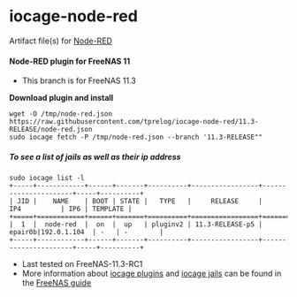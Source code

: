 # iocage-node-red
Artifact file(s) for [Node-RED](https://nodered.org/)

#### Node-RED plugin for FreeNAS 11

 - This branch is for FreeNAS 11.3

**Download plugin and install**

    wget -O /tmp/node-red.json https://raw.githubusercontent.com/tprelog/iocage-node-red/11.3-RELEASE/node-red.json
    sudo iocage fetch -P /tmp/node-red.json --branch '11.3-RELEASE""


##### To see a list of jails as well as their ip address

    sudo iocage list -l
    +-----+------------+------+-------+----------+-----------------+----------------------+-----+----------+
    | JID |    NAME    | BOOT | STATE |   TYPE   |     RELEASE     |         IP4          | IP6 | TEMPLATE |
    +=====+============+======+=======+==========+=================+======================+=====+==========+
    |  1  |  node-red  |  on  |  up   | pluginv2 | 11.3-RELEASE-p5 | epair0b|192.0.1.104  | -   | -        |
    +-----+------------+------+-------+----------+-----------------+----------------------+-----+----------+

- Last tested on FreeNAS-11.3-RC1
- More information about [iocage plugins](https://doc.freenas.org/11.3/plugins.html) and [iocage jails](https://doc.freenas.org/11.3/jails.html) can be found in the [FreeNAS guide](https://doc.freenas.org/11.3/intro.html#introduction)
